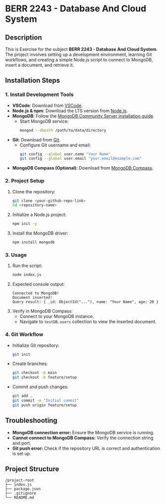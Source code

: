 # BERR 2243 - Database And Cloud System

## Description
This is Exercise for the subject **BERR 2243 - Database And Cloud System**. The project involves setting up a development environment, learning Git workflows, and creating a simple Node.js script to connect to MongoDB, insert a document, and retrieve it.

## Installation Steps

### 1. Install Development Tools
- **VSCode**: Download from [VSCode](https://code.visualstudio.com/).
- **Node.js & npm**: Download the LTS version from [Node.js](https://nodejs.org/).
- **MongoDB**: Follow the [MongoDB Community Server installation guide](https://www.mongodb.com/docs/manual/administration/install-community/).
  - Start MongoDB service:  
    ```sh
    mongod --dbpath /path/to/data/directory
    ```
- **Git**: Download from [Git](https://git-scm.com/).
  - Configure Git username and email:
    ```sh
    git config --global user.name "Your Name"
    git config --global user.email "your.email@example.com"
    ```
- **MongoDB Compass (Optional)**: Download from [MongoDB Compass](https://www.mongodb.com/products/compass).

### 2. Project Setup
1. Clone the repository:
   ```sh
   git clone <your-github-repo-link>
   cd <repository-name>
   ```
2. Initialize a Node.js project:
   ```sh
   npm init -y
   ```
3. Install the MongoDB driver:
   ```sh
   npm install mongodb
   ```

### 3. Usage
1. Run the script:
   ```sh
   node index.js
   ```
2. Expected console output:
   ```
   Connected to MongoDB!
   Document inserted!
   Query result: { _id: ObjectId("..."), name: "Your Name", age: 20 }
   ```
3. Verify in MongoDB Compass:
   - Connect to your MongoDB instance.
   - Navigate to `testDB.users` collection to view the inserted document.

### 4. Git Workflow
- Initialize Git repository:
  ```sh
  git init
  ```
- Create branches:
  ```sh
  git checkout -b main
  git checkout -b feature/setup
  ```
- Commit and push changes:
  ```sh
  git add .
  git commit -m "Initial commit"
  git push origin feature/setup
  ```

## Troubleshooting
- **MongoDB connection error:** Ensure the MongoDB service is running.
- **Cannot connect to MongoDB Compass:** Verify the connection string and port.
- **Git push error:** Check if the repository URL is correct and authentication is set up.

## Project Structure
```
/project-root
├── index.js
├── package.json
├── .gitignore
└── README.md
```